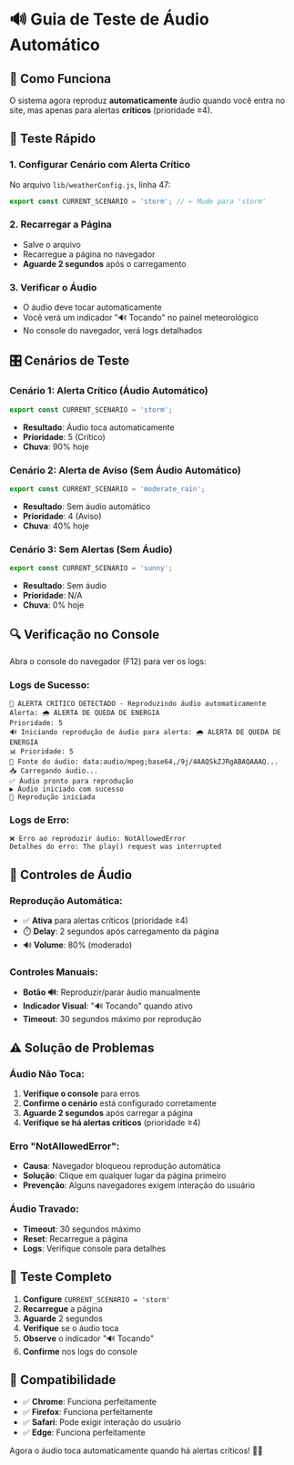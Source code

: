 # 🔊 Guia de Teste de Áudio Automático

## 🎯 Como Funciona

O sistema agora reproduz **automaticamente** áudio quando você entra no site, mas apenas para alertas **críticos** (prioridade ≥4).

## 🚀 Teste Rápido

### 1. **Configurar Cenário com Alerta Crítico**
No arquivo `lib/weatherConfig.js`, linha 47:
```javascript
export const CURRENT_SCENARIO = 'storm'; // ← Mude para 'storm'
```

### 2. **Recarregar a Página**
- Salve o arquivo
- Recarregue a página no navegador
- **Aguarde 2 segundos** após o carregamento

### 3. **Verificar o Áudio**
- O áudio deve tocar automaticamente
- Você verá um indicador "🔊 Tocando" no painel meteorológico
- No console do navegador, verá logs detalhados

## 🎛️ Cenários de Teste

### **Cenário 1: Alerta Crítico (Áudio Automático)**
```javascript
export const CURRENT_SCENARIO = 'storm';
```
- **Resultado**: Áudio toca automaticamente
- **Prioridade**: 5 (Crítico)
- **Chuva**: 90% hoje

### **Cenário 2: Alerta de Aviso (Sem Áudio Automático)**
```javascript
export const CURRENT_SCENARIO = 'moderate_rain';
```
- **Resultado**: Sem áudio automático
- **Prioridade**: 4 (Aviso)
- **Chuva**: 40% hoje

### **Cenário 3: Sem Alertas (Sem Áudio)**
```javascript
export const CURRENT_SCENARIO = 'sunny';
```
- **Resultado**: Sem áudio
- **Prioridade**: N/A
- **Chuva**: 0% hoje

## 🔍 Verificação no Console

Abra o console do navegador (F12) para ver os logs:

### **Logs de Sucesso:**
```
🚨 ALERTA CRÍTICO DETECTADO - Reproduzindo áudio automaticamente
Alerta: 🌧️ ALERTA DE QUEDA DE ENERGIA
Prioridade: 5
🔊 Iniciando reprodução de áudio para alerta: 🌧️ ALERTA DE QUEDA DE ENERGIA
📊 Prioridade: 5
🎵 Fonte do áudio: data:audio/mpeg;base64,/9j/4AAQSkZJRgABAQAAAQ...
📥 Carregando áudio...
✅ Áudio pronto para reprodução
▶️ Áudio iniciado com sucesso
🎵 Reprodução iniciada
```

### **Logs de Erro:**
```
❌ Erro ao reproduzir áudio: NotAllowedError
Detalhes do erro: The play() request was interrupted
```

## 🎵 Controles de Áudio

### **Reprodução Automática:**
- ✅ **Ativa** para alertas críticos (prioridade ≥4)
- ⏱️ **Delay**: 2 segundos após carregamento da página
- 🔊 **Volume**: 80% (moderado)

### **Controles Manuais:**
- **Botão 🔊**: Reproduzir/parar áudio manualmente
- **Indicador Visual**: "🔊 Tocando" quando ativo
- **Timeout**: 30 segundos máximo por reprodução

## ⚠️ Solução de Problemas

### **Áudio Não Toca:**
1. **Verifique o console** para erros
2. **Confirme o cenário** está configurado corretamente
3. **Aguarde 2 segundos** após carregar a página
4. **Verifique se há alertas críticos** (prioridade ≥4)

### **Erro "NotAllowedError":**
- **Causa**: Navegador bloqueou reprodução automática
- **Solução**: Clique em qualquer lugar da página primeiro
- **Prevenção**: Alguns navegadores exigem interação do usuário

### **Áudio Travado:**
- **Timeout**: 30 segundos máximo
- **Reset**: Recarregue a página
- **Logs**: Verifique console para detalhes

## 🎯 Teste Completo

1. **Configure** `CURRENT_SCENARIO = 'storm'`
2. **Recarregue** a página
3. **Aguarde** 2 segundos
4. **Verifique** se o áudio toca
5. **Observe** o indicador "🔊 Tocando"
6. **Confirme** nos logs do console

## 📱 Compatibilidade

- ✅ **Chrome**: Funciona perfeitamente
- ✅ **Firefox**: Funciona perfeitamente
- ✅ **Safari**: Pode exigir interação do usuário
- ✅ **Edge**: Funciona perfeitamente

Agora o áudio toca automaticamente quando há alertas críticos! 🎵🚨
